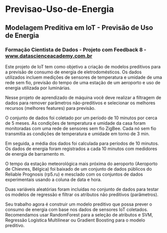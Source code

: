 # Previsao-Uso-de-Energia

## Modelagem Preditiva em IoT - Previsão de Uso de Energia

### Formação Cientista de Dados - Projeto com Feedback 8 - www.datascienceacademy.com.br

Este projeto de IoT tem como objetivo a criação de modelos preditivos para
a previsão de consumo de energia de eletrodomésticos. Os dados utilizados
incluem medições de sensores de temperatura e umidade de uma rede sem fio,
previsão do tempo de uma estação de um aeroporto e uso de energia utilizada por
luminárias.

Nesse projeto de aprendizado de máquina você deve realizar a filtragem de
dados para remover parâmetros não-preditivos e selecionar os melhores recursos
(melhores features) para previsão.

O conjunto de dados foi coletado por um período de 10 minutos por cerca de 5 meses.
As condições de temperatura e
umidade da casa foram monitoradas com uma rede de sensores sem fio ZigBee.
Cada nó sem fio transmitia as condições de temperatura e umidade em torno
de 3 min. 

Em seguida, a média dos dados foi calculada para períodos de 10 minutos.
Os dados de energia foram registrados a cada 10 minutos com medidores de
energia de barramento m. 

O tempo da estação meteorológica mais próxima do
aeroporto (Aeroporto de Chievres, Bélgica) foi baixado de um conjunto de dados
públicos do Reliable Prognosis (rp5.ru) e mesclado com os conjuntos de dados
experimentais usando a coluna de data e hora.

Duas variáveis aleatórias foram
incluídas no conjunto de dados para testar os modelos de regressão e filtrar os
atributos não preditivos (parâmetros).

Seu trabalho agora é construir um modelo preditivo que possa prever o
consumo de energia com base nos dados de sensores IoT coletados.
Recomendamos usar RandomForest para a seleção de atributos e SVM, Regressão
Logística Multilinear ou Gradient Boosting para o modelo preditivo.
